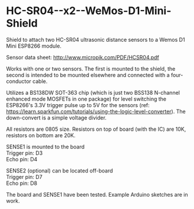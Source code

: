 # HC-SR04--x2--WeMos-D1-Mini-Shield
Shield to attach two HC-SR04 ultrasonic distance sensors to a Wemos D1 Mini ESP8266 module.

Sensor data sheet:  http://www.micropik.com/PDF/HCSR04.pdf

Works with one or two sensors. The first is mounted to the shield, the second is intended to be mounted elsewhere and connected with a four-conductor cable.

Utilizes a BS138DW SOT-363 chip (which is just two BSS138 N-channel enhanced mode MOSFETs in one package) for level switching the ESP8266's 3.3V trigger pulse up to 5V for the sensors (ref: https://learn.sparkfun.com/tutorials/using-the-logic-level-converter). The down-convert is a simple voltage divider.

All resistors are 0805 size. Resistors on top of board (with the IC) are 10K, resistors on bottom are 20K.

SENSE1 is mounted to the board  
Trigger pin:  D3  
Echo pin:  D4

SENSE2 (optional) can be located off-board  
Trigger pin:  D7  
Echo pin:  D8

The board and SENSE1 have been tested. Example Arduino sketches are in work.
